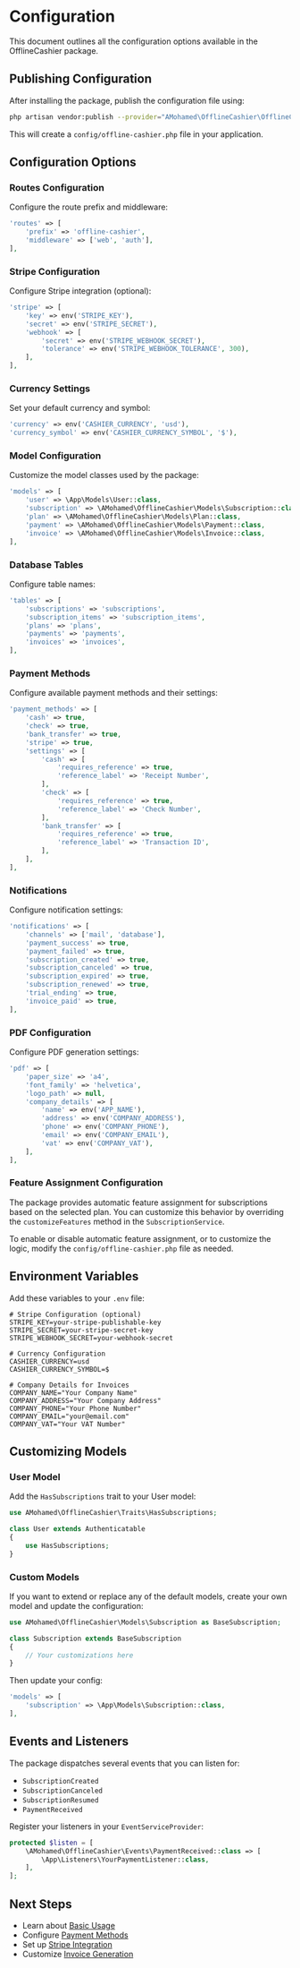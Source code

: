 # Configuration

This document outlines all the configuration options available in the OfflineCashier package.

## Publishing Configuration

After installing the package, publish the configuration file using:

```bash
php artisan vendor:publish --provider="AMohamed\OfflineCashier\OfflineCashierServiceProvider"
```

This will create a `config/offline-cashier.php` file in your application.

## Configuration Options

### Routes Configuration

Configure the route prefix and middleware:

```php
'routes' => [
    'prefix' => 'offline-cashier',
    'middleware' => ['web', 'auth'],
],
```

### Stripe Configuration

Configure Stripe integration (optional):

```php
'stripe' => [
    'key' => env('STRIPE_KEY'),
    'secret' => env('STRIPE_SECRET'),
    'webhook' => [
        'secret' => env('STRIPE_WEBHOOK_SECRET'),
        'tolerance' => env('STRIPE_WEBHOOK_TOLERANCE', 300),
    ],
],
```

### Currency Settings

Set your default currency and symbol:

```php
'currency' => env('CASHIER_CURRENCY', 'usd'),
'currency_symbol' => env('CASHIER_CURRENCY_SYMBOL', '$'),
```

### Model Configuration

Customize the model classes used by the package:

```php
'models' => [
    'user' => \App\Models\User::class,
    'subscription' => \AMohamed\OfflineCashier\Models\Subscription::class,
    'plan' => \AMohamed\OfflineCashier\Models\Plan::class,
    'payment' => \AMohamed\OfflineCashier\Models\Payment::class,
    'invoice' => \AMohamed\OfflineCashier\Models\Invoice::class,
],
```

### Database Tables

Configure table names:

```php
'tables' => [
    'subscriptions' => 'subscriptions',
    'subscription_items' => 'subscription_items',
    'plans' => 'plans',
    'payments' => 'payments',
    'invoices' => 'invoices',
],
```

### Payment Methods

Configure available payment methods and their settings:

```php
'payment_methods' => [
    'cash' => true,
    'check' => true,
    'bank_transfer' => true,
    'stripe' => true,
    'settings' => [
        'cash' => [
            'requires_reference' => true,
            'reference_label' => 'Receipt Number',
        ],
        'check' => [
            'requires_reference' => true,
            'reference_label' => 'Check Number',
        ],
        'bank_transfer' => [
            'requires_reference' => true,
            'reference_label' => 'Transaction ID',
        ],
    ],
],
```

### Notifications

Configure notification settings:

```php
'notifications' => [
    'channels' => ['mail', 'database'],
    'payment_success' => true,
    'payment_failed' => true,
    'subscription_created' => true,
    'subscription_canceled' => true,
    'subscription_expired' => true,
    'subscription_renewed' => true,
    'trial_ending' => true,
    'invoice_paid' => true,
],
```

### PDF Configuration

Configure PDF generation settings:

```php
'pdf' => [
    'paper_size' => 'a4',
    'font_family' => 'helvetica',
    'logo_path' => null,
    'company_details' => [
        'name' => env('APP_NAME'),
        'address' => env('COMPANY_ADDRESS'),
        'phone' => env('COMPANY_PHONE'),
        'email' => env('COMPANY_EMAIL'),
        'vat' => env('COMPANY_VAT'),
    ],
],
```

### Feature Assignment Configuration

The package provides automatic feature assignment for subscriptions based on the selected plan. You can customize this behavior by overriding the `customizeFeatures` method in the `SubscriptionService`.

To enable or disable automatic feature assignment, or to customize the logic, modify the `config/offline-cashier.php` file as needed.

## Environment Variables

Add these variables to your `.env` file:

```env
# Stripe Configuration (optional)
STRIPE_KEY=your-stripe-publishable-key
STRIPE_SECRET=your-stripe-secret-key
STRIPE_WEBHOOK_SECRET=your-webhook-secret

# Currency Configuration
CASHIER_CURRENCY=usd
CASHIER_CURRENCY_SYMBOL=$

# Company Details for Invoices
COMPANY_NAME="Your Company Name"
COMPANY_ADDRESS="Your Company Address"
COMPANY_PHONE="Your Phone Number"
COMPANY_EMAIL="your@email.com"
COMPANY_VAT="Your VAT Number"
```

## Customizing Models

### User Model

Add the `HasSubscriptions` trait to your User model:

```php
use AMohamed\OfflineCashier\Traits\HasSubscriptions;

class User extends Authenticatable
{
    use HasSubscriptions;
}
```

### Custom Models

If you want to extend or replace any of the default models, create your own model and update the configuration:

```php
use AMohamed\OfflineCashier\Models\Subscription as BaseSubscription;

class Subscription extends BaseSubscription
{
    // Your customizations here
}
```

Then update your config:

```php
'models' => [
    'subscription' => \App\Models\Subscription::class,
],
```

## Events and Listeners

The package dispatches several events that you can listen for:

- `SubscriptionCreated`
- `SubscriptionCanceled`
- `SubscriptionResumed`
- `PaymentReceived`

Register your listeners in your `EventServiceProvider`:

```php
protected $listen = [
    \AMohamed\OfflineCashier\Events\PaymentReceived::class => [
        \App\Listeners\YourPaymentListener::class,
    ],
];
```

## Next Steps

- Learn about [Basic Usage](basic-usage.md)
- Configure [Payment Methods](payment-methods.md)
- Set up [Stripe Integration](stripe-integration.md)
- Customize [Invoice Generation](invoice-generation.md) 